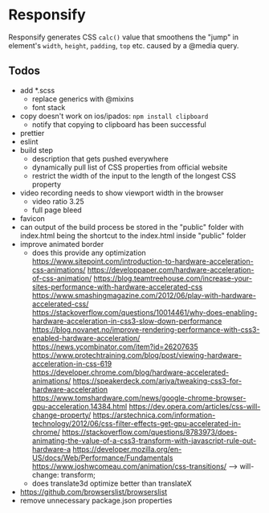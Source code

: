 # Responsify
Responsify generates CSS `calc()` value that smoothens the "jump" in element's `width`, `height`, `padding`, `top` etc. caused by a @media query.

## Todos
- add *.scss
    - replace generics with @mixins
    - font stack
- copy doesn't work on ios/ipados: `npm install clipboard`
    - notify that copying to clipboard has been successful
- prettier
- eslint
- build step
    - description that gets pushed everywhere
    - dynamically pull list of CSS properties from official website
    - restrict the width of the input to the length of the longest CSS property
- video recording needs to show viewport width in the browser
    - video ratio 3.25
    - full page bleed
- favicon
- can output of the build process be stored in the "public" folder with index.html being the shortcut to the index.html inside "public" folder
- improve animated border
    - does this provide any optimization
        https://www.sitepoint.com/introduction-to-hardware-acceleration-css-animations/
        https://developpaper.com/hardware-acceleration-of-css-animation/
        https://blog.teamtreehouse.com/increase-your-sites-performance-with-hardware-accelerated-css
        https://www.smashingmagazine.com/2012/06/play-with-hardware-accelerated-css/
        https://stackoverflow.com/questions/10014461/why-does-enabling-hardware-acceleration-in-css3-slow-down-performance
        https://blog.novanet.no/improve-rendering-performance-with-css3-enabled-hardware-acceleration/
        https://news.ycombinator.com/item?id=26207635
        https://www.protechtraining.com/blog/post/viewing-hardware-acceleration-in-css-619
        https://developer.chrome.com/blog/hardware-accelerated-animations/
        https://speakerdeck.com/ariya/tweaking-css3-for-hardware-acceleration
        https://www.tomshardware.com/news/google-chrome-browser-gpu-acceleration,14384.html
        https://dev.opera.com/articles/css-will-change-property/
        https://arstechnica.com/information-technology/2012/06/css-filter-effects-get-gpu-accelerated-in-chrome/
        https://stackoverflow.com/questions/8783973/does-animating-the-value-of-a-css3-transform-with-javascript-rule-out-hardware-a
        https://developer.mozilla.org/en-US/docs/Web/Performance/Fundamentals
        https://www.joshwcomeau.com/animation/css-transitions/ -->
        will-change: transform;
    - does translate3d optimize better than translateX
- https://github.com/browserslist/browserslist
- remove unnecessary package.json properties
